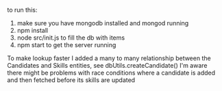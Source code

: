 to run this:

1. make sure you have mongodb installed and mongod running
2. npm install
3. node src/init.js to fill the db with items
4. npm start to get the server running


To make lookup faster I added a many to many relationship between the Candidates and Skills entities, see dbUtils.createCandidate()
I'm aware there might be problems with race conditions where a candidate is added and then fetched before its skills are updated
